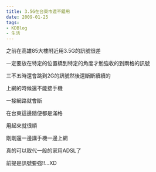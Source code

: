 ```yaml
---
title: 3.5G在台東市還不錯用
date: 2009-01-25
tags:
- KDBlog
- 生活
---
```

之前在高雄85大樓附近用3.5G的訊號很差

一定要放在特定的位置橋到特定的角度才勉強收的到兩格的訊號

三不五時還會跳到2G的訊號然後還斷斷續續的

上網的時候還不能接手機

一接網路就會斷

在台東這邊隨便都是滿格

用起來就很順

剛剛還一邊講手機一邊上網

真的可以取代一般的家用ADSL了

前提是訊號要強!!...XD

